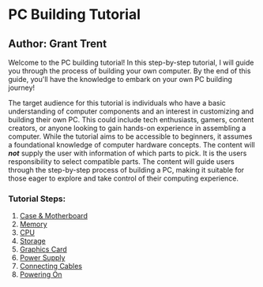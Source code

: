 # PC Building Tutorial
## Author: Grant Trent

Welcome to the PC building tutorial! In this step-by-step tutorial, I will guide you through the process of building your own computer. By the end of this guide, you'll have the knowledge to embark on your own PC building journey!

The target audience for this tutorial is individuals who have a basic understanding of computer components and an interest in customizing and building their own PC. This could include tech enthusiasts, gamers, content creators, or anyone looking to gain hands-on experience in assembling a computer. While the tutorial aims to be accessible to beginners, it assumes a foundational knowledge of computer hardware concepts. The content will ***not*** supply the user with information of which parts to pick. It is the users responsibility to select compatible parts. The content will guide users through the step-by-step process of building a PC, making it suitable for those eager to explore and take control of their computing experience.

### Tutorial Steps:
1. [Case & Motherboard](https://github.com/grant-trent/1600FinalProject/blob/main/Case%26Motherboard.md)
2. [Memory](https://github.com/grant-trent/1600FinalProject/blob/main/Memory.md)
3. [CPU](https://github.com/grant-trent/1600FinalProject/blob/main/CPU.md)
4. [Storage](https://github.com/grant-trent/1600FinalProject/blob/main/Storage.md)
5. [Graphics Card](https://github.com/grant-trent/1600FinalProject/blob/main/GraphicsCard.md)
6. [Power Supply](https://github.com/grant-trent/1600FinalProject/blob/main/PowerSupply.md)
7. [Connecting Cables](https://github.com/grant-trent/1600FinalProject/blob/main/ConnectingCables.md)
8. [Powering On](https://github.com/grant-trent/1600FinalProject/blob/main/PoweringOn.md)